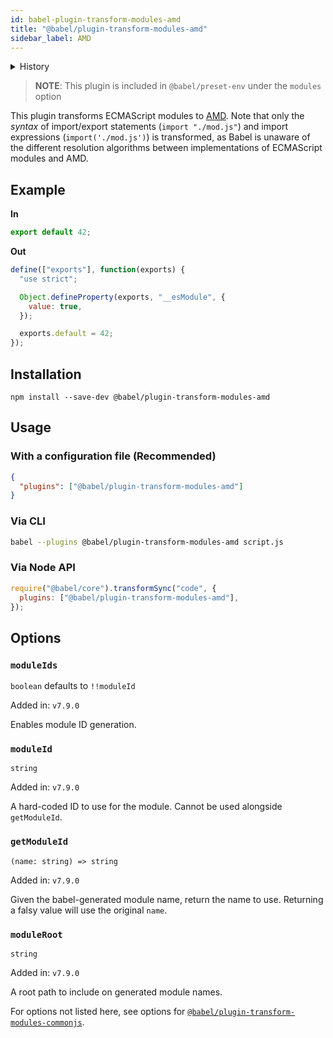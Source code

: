 ```yaml
---
id: babel-plugin-transform-modules-amd
title: "@babel/plugin-transform-modules-amd"
sidebar_label: AMD
---
```


<details>
  <summary>History</summary>

| Version | Changes |
| --- | --- |
| `v7.14.0` | Implemented the `importInterop` option |
</details>

> **NOTE**: This plugin is included in `@babel/preset-env` under the `modules` option

This plugin transforms ECMAScript modules to [AMD](https://github.com/amdjs/amdjs-api/blob/master/AMD.md). Note that only the _syntax_ of import/export statements (`import "./mod.js"`) and import expressions (`import('./mod.js')`) is transformed, as Babel is unaware of the different resolution algorithms between implementations of ECMAScript modules and AMD.

## Example

**In**

```js title="JavaScript"
export default 42;
```

**Out**

```js title="JavaScript"
define(["exports"], function(exports) {
  "use strict";

  Object.defineProperty(exports, "__esModule", {
    value: true,
  });

  exports.default = 42;
});
```

## Installation

```shell npm2yarn
npm install --save-dev @babel/plugin-transform-modules-amd
```

## Usage

### With a configuration file (Recommended)

```json title="babel.config.json"
{
  "plugins": ["@babel/plugin-transform-modules-amd"]
}
```

### Via CLI

```sh title="Shell"
babel --plugins @babel/plugin-transform-modules-amd script.js
```

### Via Node API

```js title="JavaScript"
require("@babel/core").transformSync("code", {
  plugins: ["@babel/plugin-transform-modules-amd"],
});
```

## Options

### `moduleIds`

`boolean` defaults to `!!moduleId`

Added in: `v7.9.0`

Enables module ID generation.

### `moduleId`

`string`

Added in: `v7.9.0`

A hard-coded ID to use for the module. Cannot be used alongside `getModuleId`.

### `getModuleId`

`(name: string) => string`

Added in: `v7.9.0`

Given the babel-generated module name, return the name to use. Returning
a falsy value will use the original `name`.

### `moduleRoot`

`string`

Added in: `v7.9.0`

A root path to include on generated module names.

For options not listed here, see options for [`@babel/plugin-transform-modules-commonjs`](plugin-transform-modules-commonjs.md#options).
